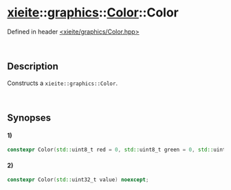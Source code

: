 # [xieite](../../../../../../xieite.md)\:\:[graphics](../../../../../../graphics.md)\:\:[Color](../../../../Color.md)\:\:Color
Defined in header [<xieite/graphics/Color.hpp>](../../../../../../../include/xieite/graphics/Color.hpp)

&nbsp;

## Description
Constructs a `xieite::graphics::Color`.

&nbsp;

## Synopses
#### 1)
```cpp
constexpr Color(std::uint8_t red = 0, std::uint8_t green = 0, std::uint8_t blue = 0, std::uint8_t alpha = std::numeric_limits<std::uint8_t>::max()) noexcept;
```
#### 2)
```cpp
constexpr Color(std::uint32_t value) noexcept;
```
